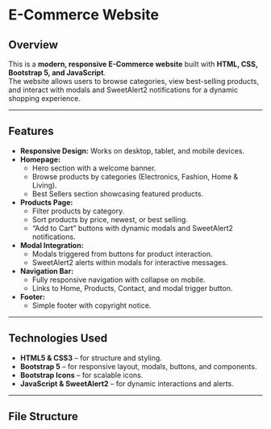 # E-Commerce Website

## Overview
This is a **modern, responsive E-Commerce website** built with **HTML, CSS, Bootstrap 5, and JavaScript**.  
The website allows users to browse categories, view best-selling products, and interact with modals and SweetAlert2 notifications for a dynamic shopping experience.

---

## Features

- **Responsive Design:** Works on desktop, tablet, and mobile devices.  
- **Homepage:**
  - Hero section with a welcome banner.
  - Browse products by categories (Electronics, Fashion, Home & Living).
  - Best Sellers section showcasing featured products.
- **Products Page:**
  - Filter products by category.
  - Sort products by price, newest, or best selling.
  - “Add to Cart” buttons with dynamic modals and SweetAlert2 notifications.
- **Modal Integration:**  
  - Modals triggered from buttons for product interaction.  
  - SweetAlert2 alerts within modals for interactive messages.
- **Navigation Bar:**  
  - Fully responsive navigation with collapse on mobile.  
  - Links to Home, Products, Contact, and modal trigger button.
- **Footer:**  
  - Simple footer with copyright notice.

---

## Technologies Used

- **HTML5 & CSS3** – for structure and styling.  
- **Bootstrap 5** – for responsive layout, modals, buttons, and components.  
- **Bootstrap Icons** – for scalable icons.  
- **JavaScript & SweetAlert2** – for dynamic interactions and alerts.  

---

## File Structure

